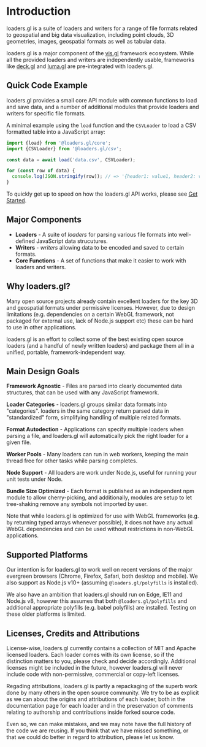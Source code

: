 # Introduction

loaders.gl is a suite of loaders and writers for a range of file formats related to geospatial and big data visualization, including point clouds, 3D geometries, images, geospatial formats as well as tabular data.

loaders.gl is a major component of the [vis.gl](https://vis.gl) framework ecosystem. While all the provided loaders and writers are independently usable, frameworks like [deck.gl](https://deck.gl) and [luma.gl](https://luma.gl) are pre-integrated with loaders.gl.

## Quick Code Example

loaders.gl provides a small core API module with common functions to load and save data, and a number of additional modules that provide loaders and writers for specific file formats.

A minimal example using the `load` function and the `CSVLoader` to load a CSV formatted table into a JavaScript array:

```js
import {load} from '@loaders.gl/core';
import {CSVLoader} from '@loaders.gl/csv';

const data = await load('data.csv', CSVLoader);

for (const row of data) {
  console.log(JSON.stringify(row)); // => '{header1: value1, header2: value2}'
}
```

To quickly get up to speed on how the loaders.gl API works, please see [Get Started](docs/developer-guide/get-started).

## Major Components

- **Loaders** - A suite of _loaders_ for parsing various file formats into well-defined JavaScript data strucutures.
- **Writers** - _writers_ allowing data to be encoded and saved to certain formats.
- **Core Functions** - A set of functions that make it easier to work with loaders and writers.

## Why loaders.gl?

Many open source projects already contain excellent loaders for the key 3D and geospatial formats under permissive licenses. However, due to design limitations (e.g. dependencies on a certain WebGL framework, not packaged for external use, lack of Node.js support etc) these can be hard to use in other applications.

loaders.gl is an effort to collect some of the best existing open source loaders (and a handful of newly written loaders) and package them all in a unified, portable, framework-independent way.

## Main Design Goals

**Framework Agnostic** - Files are parsed into clearly documented data structures, that can be used with any JavaScript framework.

**Loader Categories** - loaders.gl groups similar data formats into "categories". loaders in the same category return parsed data in "standardized" form, simplifying handling of multiple related formats.

**Format Autodection** - Applications can specify multiple loaders when parsing a file, and loaders.gl will automatically pick the right loader for a given file.

**Worker Pools** - Many loaders can run in web workers, keeping the main thread free for other tasks while parsing completes.

**Node Support** - All loaders are work under Node.js, useful for running your unit tests under Node.

**Bundle Size Optimized** - Each format is published as an independent npm module to allow cherry-picking, and additionally, modules are setup to let tree-shaking remove any symbols not imported by user.

Note that while loaders.gl is optimized for use with WebGL frameworks (e.g. by returning typed arrays whenever possible), it does not have any actual WebGL dependencies and can be used without restrictions in non-WebGL applications.

## Supported Platforms

Our intention is for loaders.gl to work well on recent versions of the major evergreen browsers (Chrome, Firefox, Safari, both desktop and mobile). We also support as Node.js v10+ (assuming `@loaders.gl/polyfills` is installed).

We also have an ambition that loaders.gl should run on Edge, IE11 and Node.js v8, however this assumes that both `@loaders.gl/polyfills` and additional appropriate polyfills (e.g. babel polyfills) are installed. Testing on these older platforms is limited.

## Licenses, Credits and Attributions

License-wise, loaders.gl currently contains a collection of MIT and Apache licensed loaders. Each loader comes with its own license, so if the distinction matters to you, please check and decide accordingly. Additional licenses might be included in the future, however loaders.gl will never include code with non-permissive, commercial or copy-left licenses.

Regading attributions, loaders.gl is partly a repackaging of the superb work done by many others in the open source community. We try to be as explicit as we can about the origins and attributions of each loader, both in the documentation page for each loader and in the preservation of comments relating to authorship and contributions inside forked source code.

Even so, we can make mistakes, and we may note have the full history of the code we are reusing. If you think that we have missed something, or that we could do better in regard to attribution, please let us know.
